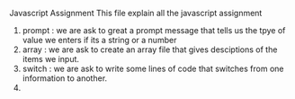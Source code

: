 Javascript Assignment
This file explain all the javascript assignment 
1. prompt : we are ask to great a prompt message that tells us the tpye of value we enters if its a string or a number
2. array : we are ask to create an array file that gives desciptions of the items we input.
3. switch : we are ask to write some lines of code that switches from one information to another.
4. 
